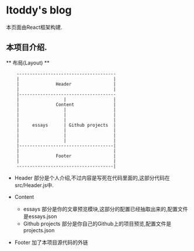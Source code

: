 # ltoddy's blog

本页面由React框架构建.

## 本项目介绍.

** 布局(Layout) **

```
    --------------------------------------
    |                                    |
    |              Header                |
    |                                    |
    |-------------------------------------
    |                 |                  |
    |              Content               |
    |                 |                  |
    |                 |                  |
    |                 |                  |
    |     essays      | Github projects  |
    |                 |                  |
    |                 |                  |
    |                 |                  |
    |------------------------------------|
    |                                    |
    |              Footer                |
    |                                    |
    -------------------------------------|
```

- Header 部分是个人介绍,不过内容是写死在代码里面的,这部分代码在src/Header.js中.

- Content
    - essays 部分是你的文章预览模块,这部分的配置已经抽取出来的,配置文件是essays.json
    - Github projects 部分是你自己的Github上的项目预览,配置文件是projects.json

- Footer 加了本项目源代码的外链
